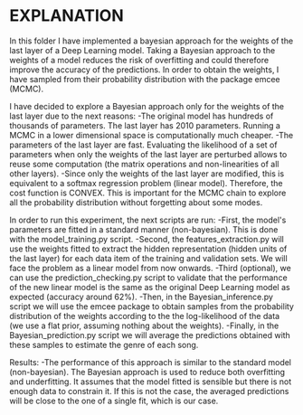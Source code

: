 # EXPLANATION

In this folder I have implemented a bayesian approach for the weights of the last layer of a Deep Learning model. Taking a Bayesian approach to the weights of a model reduces the risk of overfitting and could therefore improve the accuracy of the predictions. In order to obtain the weights, I have sampled from their probability distribution with the package emcee (MCMC).

I have decided to explore a Bayesian approach only for the weights of the last layer due to the next reasons:
-The original model has hundreds of thousands of parameters. The last layer has 2010 parameters. Running a MCMC in a lower dimensional space is computationally much cheaper.
-The parameters of the last layer are fast. Evaluating the likelihood of a set of parameters when only the weights of the last layer are perturbed allows to reuse some computation (the matrix operations and non-linearities of all other layers).
-Since only the weights of the last layer are modified, this is equivalent to a softmax regression problem (linear model). Therefore, the cost function is CONVEX. This is important for the MCMC chain to explore all the probability distribution without forgetting about some modes.

In order to run this experiment, the next scripts are run:
-First, the model's parameters are fitted in a standard manner (non-bayesian). This is done with the model_training.py script.
-Second, the features_extraction.py will use the weights fitted to extract the hidden representation (hidden units of the last layer) for each data item of the training and validation sets. We will face the problem as a linear model from now onwards. 
-Third (optional), we can use the prediction_checking.py script to validate that the performance of the new linear model is the same as the original Deep Learning model as expected (accuracy around 62%).
-Then, in the Bayesian_inference.py script we will use the emcee package to obtain samples from the probability distribution of the weights according to the the log-likelihood of the data (we use a flat prior, assuming nothing about the weights).
-Finally, in the Bayesian_prediction.py script we will average the predictions obtained with these samples to estimate the genre of each song. 

Results:
-The performance of this approach is similar to the standard model (non-bayesian). The Bayesian approach is used to reduce both overfitting and underfitting. It assumes that the model fitted is sensible but there is not enough data to constrain it. If this is not the case, the averaged predictions will be close to the one of a single fit, which is our case. 
